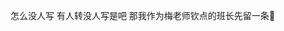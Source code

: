<p class="MsoNormal">怎么没人写 有人转没人写是吧 那我作为梅老师钦点的班长先留一条<span class="Emoji"><span lang="EN-US">🥰</span></span></p>